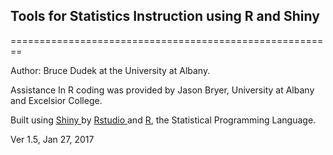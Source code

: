 ## Tools for Statistics Instruction using R and Shiny
========================================================

Author:  Bruce Dudek at the University at Albany.

Assistance In R coding was provided by Jason Bryer, University at Albany and Excelsior College.

Built using <a href="http://www.rstudio.com/shiny" target="_blank"> Shiny </a> by <a href="http://www.rstudio.com/" target="_blank">Rstudio </a> and <a href="http://www.r-project.org/" target="_blank">R</a>, the Statistical Programming Language.

Ver 1.5, Jan 27, 2017



